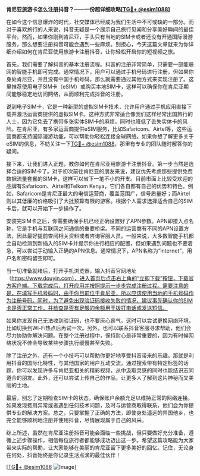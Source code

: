 **肯尼亚旅游卡怎么注册抖音？——一份超详细攻略[[TG💪+ @esim1088](https://t.me/s/esim1088)]**

在如今这个信息爆炸的时代，社交媒体已经成为我们生活中不可或缺的一部分。而对于喜欢旅行的人来说，抖音无疑是一个展示自己旅行见闻和分享美好瞬间的最佳平台。然而，如果你刚到肯尼亚，手头只有当地的SIM卡或者还没有开通国际漫游服务，那么想要注册抖音可能会遇到一些麻烦。别担心，今天这篇文章就来为你详细介绍如何在肯尼亚使用旅游卡注册抖音，让你轻松开启你的短视频之旅。

首先，我们需要了解抖音的基本注册流程。抖音的注册非常简单，只需要一部能联网的智能手机即可完成。通常情况下，用户可以通过手机号码进行注册，但如果你身处肯尼亚，并且没有中国手机号码，那么就需要通过其他方式来实现注册了。这里推荐使用电子SIM卡（eSIM）或购买本地SIM卡，这样可以确保你在肯尼亚期间能够稳定地访问网络，从而顺利完成抖音的注册。

说到电子SIM卡，它是一种新型的虚拟SIM卡技术，允许用户通过手机应用直接下载并激活运营商提供的虚拟SIM卡。这种方式非常适合像我们这样经常出国旅行的人士，因为它免去了携带多张实体SIM卡的麻烦，同时也降低了丢失实体卡的风险。在肯尼亚，有多家运营商提供eSIM服务，比如Safaricom、Airtel等，这些运营商都支持国际漫游功能，可以帮助你轻松连接全球网络。如果你想了解更多关于eSIM的信息，不妨关注一下[TG💪+ @esim1088](https://t.me/s/esim1088)，那里有专业的团队随时解答你的疑问。

接下来，让我们进入正题，教你如何在肯尼亚用旅游卡注册抖音。第一步当然是选择合适的SIM卡了。对于初次前往肯尼亚的朋友来说，建议优先考虑那些提供免费数据流量套餐的SIM卡，这样可以省下一笔不小的开支。目前市面上比较受欢迎的品牌有Safaricom、Airtel和Telkom Kenya，它们各自都有自己的优势和特色。例如，Safaricom是肯尼亚最大的电信运营商，覆盖范围广，信号质量好；而Airtel则以其低廉的价格吸引了大批预算有限的游客。根据个人需求选择适合自己的SIM卡后，就可以开始下一步操作了。

安装完SIM卡之后，你需要确保手机已经正确设置好了APN参数。APN即接入点名称，它是手机与互联网之间通信的重要桥梁。不同的运营商有不同的APN设置方法，因此最好提前查阅相关资料或者咨询客服人员。一般来说，大多数智能手机都会自动检测到新插入的SIM卡并提示你进行相应的配置，但如果遇到问题也不要着急，可以尝试手动输入正确的APN信息。通常情况下，APN名称为“internet”，用户名和密码留空即可。

当一切准备就绪后，打开手机浏览器，输入抖音官网地址（https://www.douyin.com），进入首页后点击右上角的“立即下载”按钮，下载官方客户端。下载完成后，打开应用并按照提示一步步完成注册过程。需要注意的是，在填写手机号码时，由于你目前位于肯尼亚，所以应该使用当地的手机号码作为注册号码。同时，为了避免出现验证码接收失败的情况，建议事先确认你的SIM卡是否正常工作，并检查是否有足够的余额用于拨打电话或发送短信。

如果你发现自己无法收到验证码，也不要灰心丧气。这时可以尝试更换网络环境，比如切换到Wi-Fi热点后再试一次。另外，也可以联系抖音客服寻求帮助，他们会尽力协助你解决问题。在整个注册过程中，保持耐心是非常重要的，因为有时候网络状况不佳会导致某些步骤执行缓慢甚至失败。

除了注册之外，还有一个小技巧可以帮助你更好地享受抖音带来的乐趣。那就是利用抖音的国际化特性，与其他国家的用户互动交流。通过搜索带有特定标签的话题，你可以发现许多与肯尼亚相关的精彩视频，从中汲取灵感的同时也能结识志同道合的朋友。此外，还可以尝试上传自己的作品，让更多人了解到这片神秘而又美丽的土地。

最后，别忘了定期检查SIM卡的状态，确保账户余额充足以维持正常的网络连接。如果发现费用异常或者遇到任何技术问题，及时与运营商取得联系，他们会为你提供专业的解决方案。总之，只要掌握了正确的方法，即使身处遥远的异国他乡，也完全能够顺利地注册并使用抖音，尽情展现属于自己的风采。

综上所述，虽然在肯尼亚注册抖音可能会面临一些挑战，但只要做好充分准备，遵循上述步骤操作，相信每位旅行者都能够成功迈出这一步。希望这篇攻略能为大家带来实际的帮助，让大家能够在美丽的肯尼亚留下更多美好的回忆。记住，无论身在何处，抖音始终是你记录生活点滴的最佳伙伴！

[[TG💪+ @esim1088](https://t.me/s/esim1088) ![Image](https://i.postimg.cc/4NQfJmqS/Snipaste-2025-05-13-00-14-12.png)]